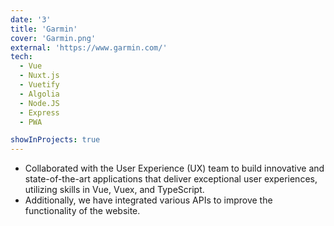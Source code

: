 ```yaml
---
date: '3'
title: 'Garmin'
cover: 'Garmin.png'
external: 'https://www.garmin.com/'
tech:
  - Vue
  - Nuxt.js
  - Vuetify
  - Algolia
  - Node.JS
  - Express
  - PWA

showInProjects: true
---
```


- Collaborated with the User Experience (UX) team to build innovative and state-of-the-art applications that deliver exceptional user experiences, utilizing skills in Vue, Vuex, and TypeScript.
- Additionally, we have integrated various APIs to improve the functionality of the website.

